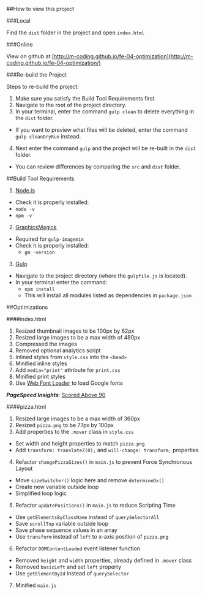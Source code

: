 ##How to view this project

###Local

Find the `dist` folder in the project and open `index.html`

###Online

View on github at [http://m-coding.github.io/fe-04-optimization](http://m-coding.github.io/fe-04-optimization/)

###Re-build the Project

Steps to re-build the project:

1. Make sure you satisfy the Build Tool Requirements first.
2. Navigate to the root of the project directory.
3. In your terminal, enter the command `gulp clean` to delete everything in the `dist` folder.
  * If you want to preview what files will be deleted, enter the command `gulp cleanDryRun` instead.
4. Next enter the command `gulp` and the project will be re-built in the `dist` folder.
  * You can review differences by comparing the `src` and `dist` folder.

##Build Tool Requirements

1. [Node.js](https://nodejs.org/en/download/)
  * Check it is properly installed:
  * `node -v`
  * `npm -v`
2. [GraphicsMagick](http://www.graphicsmagick.org/download.html)
  * Required for `gulp-imagemin`
  * Check it is properly installed:
    * `gm -version`
3. [Gulp](https://github.com/gulpjs/gulp/blob/master/docs/getting-started.md)
  * Navigate to the project directory (where the `gulpfile.js` is located).
  * In your terminal enter the command:
    * `npm install`
    * This will install all modules listed as dependencies in `package.json`

##Optimizations

####index.html

1. Resized thumbnail images to be 100px by 62px
2. Resized large images to be a max width of 480px
3. Compressed the images
4. Removed optional analytics script
5. Inlined styles from `style.css` into the `<head>`
6. Minified inline styles
7. Add `media="print"` attribute for `print.css`
8. Minified print styles
9. Use [Web Font Loader](https://github.com/typekit/webfontloader) to load Google fonts

**_PageSpeed Insights_**: [Scored Above 90](https://developers.google.com/speed/pagespeed/insights/?url=http%3A%2F%2Fm-coding.github.io%2Ffe-04-optimization%2F&tab=desktop)

####pizza.html

1. Resized large images to be a max width of 360px
2. Resized `pizza.png` to be 77px by 100px
3. Add properties to the `.mover` class in `style.css`
  * Set width and height properties to match `pizza.png`
  * Add `transform: translateZ(0);` and `will-change: transform;` properties
4. Refactor `changePizzaSizes()` in `main.js` to prevent Force Synchronous Layout
  * Move `sizeSwitcher()` logic here and remove `determineDx()`
  * Create new variable outside loop
  * Simplified loop logic
5. Refactor `updatePositions()` in `main.js` to reduce Scripting Time
  * Use `getElementsByClassName` instead of `querySelectorAll`
  * Save `scrollTop` variable outside loop
  * Save phase sequence values in an array
  * Use `transform` instead of `left` to x-axis position of `pizza.png`
6. Refactor `DOMContentLoaded` event listener function
  * Removed `height` and `width` properties, already defined in `.mover` class
  * Removed `basicLeft` and set `left` property
  * Use `getElementById` instead of `querySelector`
7. Minified `main.js`
